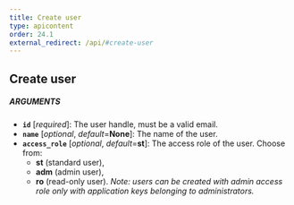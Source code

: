 ```yaml
---
title: Create user
type: apicontent
order: 24.1
external_redirect: /api/#create-user
---
```


## Create user

##### ARGUMENTS

* **`id`** [*required*]:
    The user handle, must be a valid email.
*   **`name`** [*optional*, *default*=**None**]:
    The name of the user.
*   **`access_role`** [*optional*, *default*=**st**]:
    The access role of the user. Choose from:
    *   **st** (standard user),
    *   **adm** (admin user),
    *   **ro** (read-only user).
        _Note: users can be created with admin access role only with application keys belonging to administrators._
